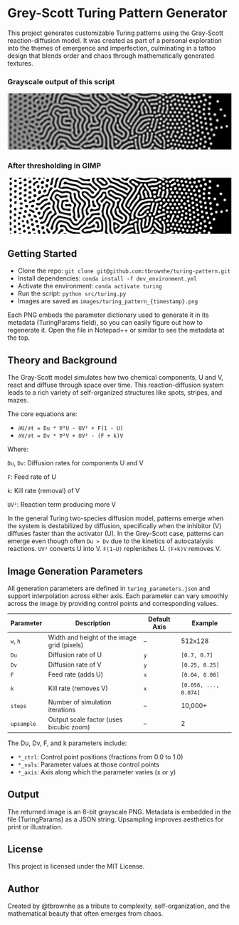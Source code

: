 # Grey-Scott Turing Pattern Generator

This project generates customizable Turing patterns using the Gray-Scott reaction-diffusion model. It was created as part of a personal exploration into the themes of emergence and imperfection, culminating in a tattoo design that blends order and chaos through mathematically generated textures.

### Grayscale output of this script 
![Turing pattern](static/turing.png)

### After thresholding in GIMP
![Turing pattern](static/turing_mono.png)

## Getting Started
- Clone the repo: `git clone git@github.com:tbrownhe/turing-pattern.git`
- Install dependencies: `conda install -f dev_environment.yml`
- Activate the environment: `conda activate turing`
- Run the script: `python src/turing.py`
- Images are saved as `images/turing_pattern_{timestamp}.png`

Each PNG embeds the parameter dictionary used to generate it in its metadata (TuringParams field), so you can easily figure out how to regenerate it. Open the file in Notepad++ or similar to see the metadata at the top.

## Theory and Background
The Gray-Scott model simulates how two chemical components, U and V, react and diffuse through space over time. This reaction-diffusion system leads to a rich variety of self-organized structures like spots, stripes, and mazes.

The core equations are:

- `∂U/∂t = Du * ∇²U - UV² + F(1 - U)`
- `∂V/∂t = Dv * ∇²V + UV² - (F + k)V`

Where:

`Du`, `Dv`: Diffusion rates for components U and V

`F`: Feed rate of U

`k`: Kill rate (removal) of V

`UV²`: Reaction term producing more V

In the general Turing two-species diffusion model, patterns emerge when the system is destabilized by diffusion, specifically when the inhibitor (V) diffuses faster than the activator (U). In the Grey-Scott case, patterns can emerge even though often `Du > Dv` due to the kinetics of autocatalysis reactions. `UV²` converts U into V. `F(1−U)` replenishes U. `(F+k)V` removes V.

## Image Generation Parameters

All generation parameters are defined in `turing_parameters.json` and support interpolation across either axis. Each parameter can vary smoothly across the image by providing control points and corresponding values.

| Parameter   | Description                                   | Default Axis | Example             |
|-------------|-----------------------------------------------|---------------|----------------------|
| `w`, `h`    | Width and height of the image grid (pixels)   | –             | 512x128              |
| `Du`        | Diffusion rate of U                           | `y`           | `[0.7, 0.7]`         |
| `Dv`        | Diffusion rate of V                           | `y`           | `[0.25, 0.25]`       |
| `F`         | Feed rate (adds U)                            | `x`           | `[0.04, 0.08]`       |
| `k`         | Kill rate (removes V)                         | `x`           | `[0.056, ..., 0.074]`|
| `steps`     | Number of simulation iterations               | –             | 10,000+              |
| `upsample`  | Output scale factor (uses bicubic zoom)       | –             | 2                    |

The Du, Dv, F, and k parameters include:
- `*_ctrl`: Control point positions (fractions from 0.0 to 1.0)
- `*_vals`: Parameter values at those control points
- `*_axis`: Axis along which the parameter varies (x or y)

## Output

The returned image is an 8-bit grayscale PNG.
Metadata is embedded in the file (TuringParams) as a JSON string.
Upsampling improves aesthetics for print or illustration.

## License

This project is licensed under the MIT License.

## Author

Created by @tbrownhe as a tribute to complexity, self-organization, and the mathematical beauty that often emerges from chaos.